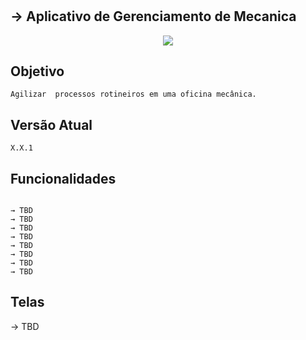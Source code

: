 # 
## → Aplicativo de Gerenciamento de Mecanica

<p align="center">
  <img src="https://image.flaticon.com/icons/png/512/13/13153.png">
</p>

## Objetivo
```
Agilizar  processos rotineiros em uma oficina mecânica.
```
## Versão Atual
```
X.X.1
```
## Funcionalidades
```

→ TBD
→ TBD
→ TBD
→ TBD
→ TBD
→ TBD
→ TBD
→ TBD

```

## Telas
→ TBD
